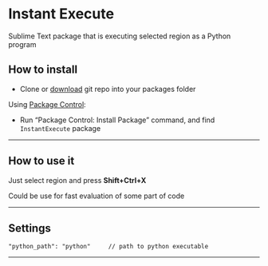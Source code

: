 Instant Execute
=========================

Sublime Text package that is executing selected region as a Python program

## How to install

 - Clone or [download](https://github.com/lowliet/sublimetext-InstantExecute/archive/master.zip) git repo into your packages folder

Using [Package Control](http://wbond.net/sublime_packages/package_control):

 - Run “Package Control: Install Package” command, and find `InstantExecute` package

--------------

## How to use it

Just select region and press __Shift+Ctrl+X__

Could be use for fast evaluation of some part of code

--------------

## Settings

    "python_path": "python"		// path to python executable

--------------